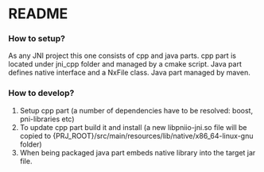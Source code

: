 # README #

### How to setup? ###

As any JNI project this one consists of cpp and java parts. cpp part is located under jni_cpp folder and managed by a cmake script. Java part defines native interface and a NxFile class. Java part managed by maven.

### How to develop? ###

1. Setup cpp part (a number of dependencies have to be resolved: boost, pni-libraries etc)
2. To update cpp part build it and install (a new libpniio-jni.so file will be copied to {PRJ_ROOT}/src/main/resources/lib/native/x86_64-linux-gnu folder) 
3. When being packaged java part embeds native library into the target jar file.